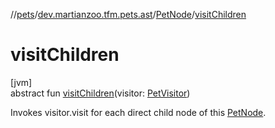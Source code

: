 //[pets](../../../index.md)/[dev.martianzoo.tfm.pets.ast](../index.md)/[PetNode](index.md)/[visitChildren](visit-children.md)

# visitChildren

[jvm]\
abstract fun [visitChildren](visit-children.md)(visitor: [PetVisitor](../../dev.martianzoo.tfm.pets/-pet-visitor/index.md))

Invokes visitor.visit for each direct child node of this [PetNode](index.md).
